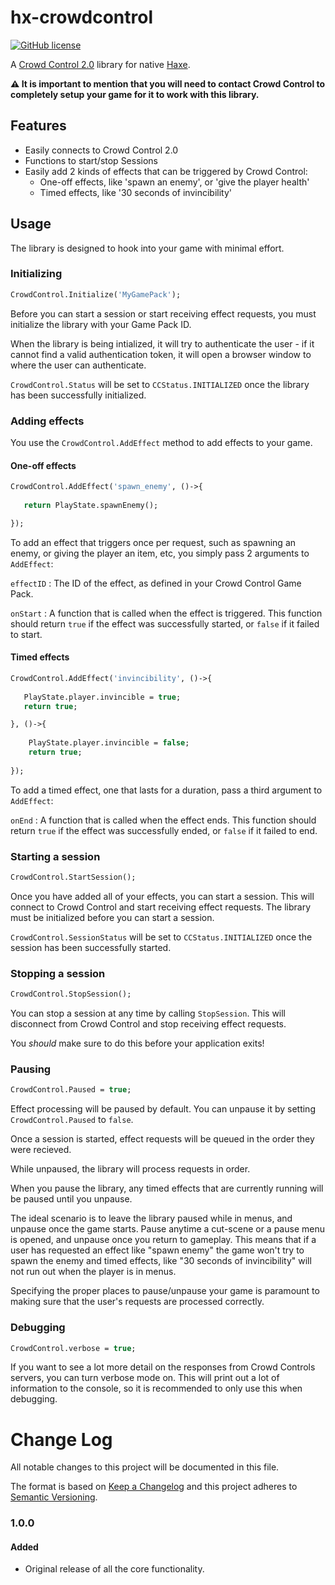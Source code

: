 # hx-crowdcontrol

[![GitHub license](https://img.shields.io/badge/license-BSD-blue.svg?style=flat-square)](https://raw.githubusercontent.com/AxolStudio/hx-crowdcontrol/master/LICENSE)

A [Crowd Control 2.0](https://crowdcontrol.live/) library for native [Haxe](https://haxe.org/).

**⚠️ It is important to mention that you will need to contact Crowd Control to completely setup your game for it to work with this library.**

## Features

* Easily connects to Crowd Control 2.0
* Functions to start/stop Sessions
* Easily add 2 kinds of effects that can be triggered by Crowd Control:
  + One-off effects, like 'spawn an enemy', or 'give the player health'
  + Timed effects, like '30 seconds of invincibility'

## Usage

The library is designed to hook into your game with minimal effort.

### Initializing

```haxe
CrowdControl.Initialize('MyGamePack');
```

Before you can start a session or start receiving effect requests, you must initialize the library with your Game Pack ID.

When the library is being intialized, it will try to authenticate the user - if it cannot find a valid authentication token, it will open a browser window to where the user can authenticate.

`CrowdControl.Status` will be set to `CCStatus.INITIALIZED` once the library has been successfully initialized.

### Adding effects

You use the `CrowdControl.AddEffect` method to add effects to your game.

#### One-off effects

```haxe
CrowdControl.AddEffect('spawn_enemy', ()->{
   
   return PlayState.spawnEnemy();

});
```

To add an effect that triggers once per request, such as spawning an enemy, or giving the player an item, etc, you simply pass 2 arguments to `AddEffect`:

`effectID`
: The ID of the effect, as defined in your Crowd Control Game Pack.

`onStart`
: A function that is called when the effect is triggered. This function should return `true` if the effect was successfully started, or `false` if it failed to start.

#### Timed effects

```haxe
CrowdControl.AddEffect('invincibility', ()->{
   
   PlayState.player.invincible = true;
   return true;

}, ()->{
    
    PlayState.player.invincible = false;
    return true;
    
});
```

To add a timed effect, one that lasts for a duration, pass a third argument to `AddEffect`:

`onEnd`
: A function that is called when the effect ends. This function should return `true` if the effect was successfully ended, or `false` if it failed to end.

### Starting a session

```haxe
CrowdControl.StartSession();
```

Once you have added all of your effects, you can start a session. This will connect to Crowd Control and start receiving effect requests. The library must be initialized before you can start a session.

`CrowdControl.SessionStatus` will be set to `CCStatus.INITIALIZED` once the session has been successfully started.

### Stopping a session

```haxe
CrowdControl.StopSession();
```

You can stop a session at any time by calling `StopSession`. This will disconnect from Crowd Control and stop receiving effect requests.

You *should* make sure to do this before your application exits!

### Pausing

```haxe
CrowdControl.Paused = true;
```

Effect processing will be paused by default. You can unpause it by setting `CrowdControl.Paused` to `false`.

Once a session is started, effect requests will be queued in the order they were recieved.

While unpaused, the library will process requests in order.

When you pause the library, any timed effects that are currently running will be paused until you unpause.

The ideal scenario is to leave the library paused while in menus, and unpause once the game starts. Pause anytime a cut-scene or a pause menu is opened, and unpause once you return to gameplay. This means that if a user has requested an effect like "spawn enemy" the game won't try to spawn the enemy and timed effects, like "30 seconds of invincibility" will not run out when the player is in menus.

Specifying the proper places to pause/unpause your game is paramount to making sure that the user's requests are processed correctly.

### Debugging

```haxe
CrowdControl.verbose = true;
```

If you want to see a lot more detail on the responses from Crowd Controls servers, you can turn verbose mode on. This will print out a lot of information to the console, so it is recommended to only use this when debugging.

# Change Log

All notable changes to this project will be documented in this file.

The format is based on [Keep a Changelog](http://keepachangelog.com/)
and this project adheres to [Semantic Versioning](http://semver.org/).

### 1.0.0
#### Added
- Original release of all the core functionality.

